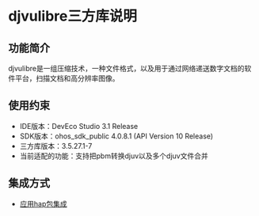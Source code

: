 # djvulibre三方库说明
## 功能简介
djvulibre是一组压缩技术，一种文件格式，以及用于通过网络递送数字文档的软件平台，扫描文档和高分辨率图像。
## 使用约束
- IDE版本：DevEco Studio 3.1 Release
- SDK版本：ohos_sdk_public 4.0.8.1 (API Version 10 Release)
- 三方库版本：3.5.27.1-7
- 当前适配的功能：支持把pbm转换djuv以及多个djuv文件合并

## 集成方式
+ [应用hap包集成](docs/hap_integrate.md)
